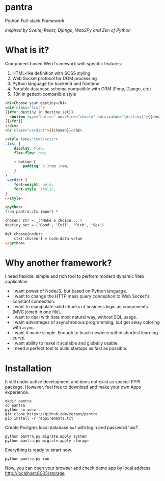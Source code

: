 # pantra
Python Full-stack Framework

*Inspired by Svelte, React, Django, Web2Py and Zen of Python*

# What is it?

Component based Web framework with specific features:
1. HTML-like definition with SCSS styling
2. Web Socket protocol for DOM processing
3. Python language for backend and frontend
4. Portable database schema compatible with ORM (Pony, Django, etc)
5. I18n in gettext-compatible style  

```HTML
<h1>Choose your destiny</h1>
<div class="list">
{{#for destiny in destiny_set}}
  <button type="button" on:click="choose" data:value="{destiny}">{{destiny}}</button>
{{/for}}
</div>
<h2 class="verdict">{{chosen}}</h2>

<style type="text/scss">
.list {
    display: flex;
    flex-flow: row;

    > button {
        padding: 0.3rem 1rem;
    }
}
.verdict {
    font-weight: bold;
    font-style: italic;
}
</style>

<python>
from pantra.ctx import *

chosen: str = _('Make a choice...')
destiny_set = ('Good', 'Evil', 'Rich', 'Sex')

def choose(node):
    ctx['chosen'] = node.data.value
</python>
```

# Why another framework?

I need flexible, simple and rich tool to perform modern dynamic Web application.
  - I want power of NodeJS, but based on Python language.
  - I want to change the HTTP mass query conception to Web Socket's constant connection.
  - I want to manipulate solid chunks of business logic as components (MVC joined in one file).
  - I want to deal with data most natural way, without SQL usage.
  - I want advantages of asynchronous programming, but get away coloring with `async`.
  - I want it made simple. Enough to teach newbies within shortest learning curve.
  - I want ability to make it scalable and globally usable.
  - I need a perfect tool to build startups as fast as possible.

# Installation

It still under active development and does not exist as special PYPI package.
However, feel free to download and make your own Apps experience.

```commandline
mkdir pantra
cd pantra
python -m venv .
git clone https://github.com/zergos/pantra .
pip install -r requirements.txt 
```
Create Postgres local database `bwf` with login and password 'bwf'.
```commandline
python pantra.py migrate.apply system
python pantra.py migrate.apply storage
```
Everything is ready to strart now.
```commandline
python pantra.py run
```

Now, you can open your browser and check demo app by local address <http://localhost:8005/storage>